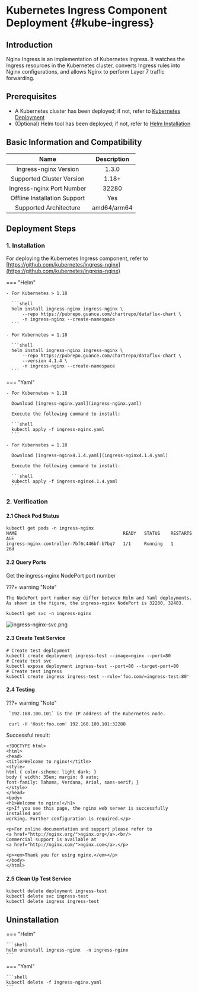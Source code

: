 # Kubernetes Ingress Component Deployment {#kube-ingress}

## Introduction

Nginx Ingress is an implementation of Kubernetes Ingress. It watches the Ingress resources in the Kubernetes cluster, converts Ingress rules into Nginx configurations, and allows Nginx to perform Layer 7 traffic forwarding.

## Prerequisites

- A Kubernetes cluster has been deployed; if not, refer to [Kubernetes Deployment](infra-kubernetes.md)
- (Optional) Helm tool has been deployed; if not, refer to [Helm Installation](helm-install.md)

## Basic Information and Compatibility

| Name               | Description                        |
| :------------------: | :---------------------------------------------: |
| Ingress-nginx Version | 1.3.0                                         |
| Supported Cluster Version | 1.18+                                       |
| Ingress-nginx Port Number | 32280                                      |
| Offline Installation Support | Yes                                        |
| Supported Architecture | amd64/arm64                                 |

## Deployment Steps

### 1. Installation
For deploying the Kubernetes Ingress component, refer to [https://github.com/kubernetes/ingress-nginx](https://github.com/kubernetes/ingress-nginx)

=== "Helm"

    - For Kubernetes > 1.18

      ```shell
      helm install ingress-nginx ingress-nginx \
          --repo https://pubrepo.guance.com/chartrepo/dataflux-chart \
          -n ingress-nginx --create-namespace
      ``` 

    - For Kubernetes = 1.18

      ```shell
      helm install ingress-nginx ingress-nginx \
          --repo https://pubrepo.guance.com/chartrepo/dataflux-chart \
          --version 4.1.4 \
          -n ingress-nginx --create-namespace
      ``` 

=== "Yaml"

    - For Kubernetes > 1.18

      Download [ingress-nginx.yaml](ingress-nginx.yaml)

      Execute the following command to install:

      ```shell
      kubectl apply -f ingress-nginx.yaml
      ``` 
      
    - For Kubernetes = 1.18

      Download [ingress-nginx4.1.4.yaml](ingress-nginx4.1.4.yaml)

      Execute the following command to install:

      ```shell
      kubectl apply -f ingress-nginx4.1.4.yaml
      ``` 

### 2. Verification

#### 2.1 Check Pod Status
```shell
kubectl get pods -n ingress-nginx 
NAME                                        READY   STATUS    RESTARTS   AGE
ingress-nginx-controller-7bf6c446bf-b7bq7   1/1     Running   1          26d
```

#### 2.2 Query Ports

Get the ingress-nginx NodePort port number

???+ warning "Note"

    The NodePort port number may differ between Helm and Yaml deployments. As shown in the figure, the ingress-nginx NodePort is 32280, 32483.

```shell
kubectl get svc -n ingress-nginx
```
![ingress-nginx-svc.png](img/21.deployment_1.png)

#### 2.3 Create Test Service
```shell
# Create test deployment
kubectl create deployment ingress-test --image=nginx --port=80
# Create test svc
kubectl expose deployment ingress-test --port=80 --target-port=80
# Create test ingress
kubectl create ingress ingress-test --rule='foo.com/=ingress-test:80'
```

#### 2.4 Testing

???+ warning "Note"

     `192.168.100.101` is the IP address of the Kubernetes node.

```shell
 curl -H 'Host:foo.com' 192.168.100.101:32280
```
Successful result:
```shell
<!DOCTYPE html>
<html>
<head>
<title>Welcome to nginx!</title>
<style>
html { color-scheme: light dark; }
body { width: 35em; margin: 0 auto;
font-family: Tahoma, Verdana, Arial, sans-serif; }
</style>
</head>
<body>
<h1>Welcome to nginx!</h1>
<p>If you see this page, the nginx web server is successfully installed and
working. Further configuration is required.</p>

<p>For online documentation and support please refer to
<a href="http://nginx.org/">nginx.org</a>.<br/>
Commercial support is available at
<a href="http://nginx.com/">nginx.com</a>.</p>

<p><em>Thank you for using nginx.</em></p>
</body>
</html>
```

#### 2.5 Clean Up Test Service
```shell
kubectl delete deployment ingress-test
kubectl delete svc ingress-test
kubectl delete ingress ingress-test
```

## Uninstallation

=== "Helm"

    ```shell
    helm uninstall ingress-nginx  -n ingress-nginx 
    ``` 

=== "Yaml"

    ```shell
    kubectl delete -f ingress-nginx.yaml
    ```